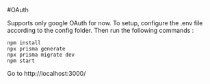 #OAuth

Supports only google OAuth for now. To setup, configure the .env file according to the config folder. Then run the following commands : 


```
npm install
npx prisma generate
npx prisma migrate dev
npm start
```


Go to http://localhost:3000/
